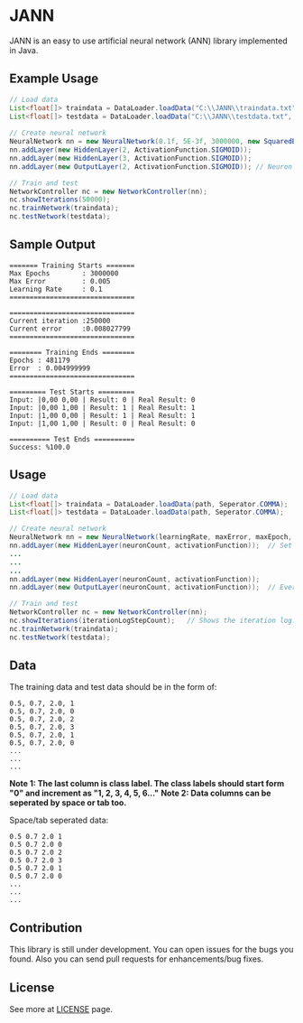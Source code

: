 # JANN

JANN is an easy to use artificial neural network (ANN) library implemented in Java. 


## Example Usage

```java
// Load data
List<float[]> traindata = DataLoader.loadData("C:\\JANN\\traindata.txt", Seperator.COMMA);
List<float[]> testdata = DataLoader.loadData("C:\\JANN\\testdata.txt", Seperator.COMMA);
	
// Create neural network
NeuralNetwork nn = new NeuralNetwork(0.1f, 5E-3f, 3000000, new SquaredError());
nn.addLayer(new HiddenLayer(2, ActivationFunction.SIGMOID));
nn.addLayer(new HiddenLayer(3, ActivationFunction.SIGMOID));
nn.addLayer(new OutputLayer(2, ActivationFunction.SIGMOID)); // Neuron count must be same with class count at OutpuLayer!

// Train and test
NetworkController nc = new NetworkController(nn);
nc.showIterations(50000);
nc.trainNetwork(traindata);	
nc.testNetwork(testdata);
```

## Sample Output
```
======= Training Starts =======
Max Epochs        : 3000000
Max Error         : 0.005
Learning Rate     : 0.1
===============================

===============================
Current iteration :250000
Current error     :0.008027799
===============================

======== Training Ends ========
Epochs : 481179
Error  : 0.004999999
===============================

========= Test Starts =========
Input: |0,00 0,00 | Result: 0 | Real Result: 0
Input: |0,00 1,00 | Result: 1 | Real Result: 1
Input: |1,00 0,00 | Result: 1 | Real Result: 1
Input: |1,00 1,00 | Result: 0 | Real Result: 0

========== Test Ends ==========
Success: %100.0
```

## Usage

```java
// Load data
List<float[]> traindata = DataLoader.loadData(path, Seperator.COMMA);	// Read data which is seperated by COMMA, SPACE or TAB.
List<float[]> testdata = DataLoader.loadData(path, Seperator.COMMA);

// Create neural network
NeuralNetwork nn = new NeuralNetwork(learningRate, maxError, maxEpoch, new SquaredError());	// Set learning rate, desired max error and epoch count.
nn.addLayer(new HiddenLayer(neuronCount, activationFunction));	// Set neuron count in layer and activation functions of the neurons.
...
...
...
nn.addLayer(new HiddenLayer(neuronCount, activationFunction));
nn.addLayer(new OutputLayer(neuronCount, activationFunction));	// Every network have to have an OutputLayer and the neuron count in OutpuLayer must be same with class count!

// Train and test
NetworkController nc = new NetworkController(nn);
nc.showIterations(iterationLogStepCount);	// Shows the iteration log. Not necessary.
nc.trainNetwork(traindata);	
nc.testNetwork(testdata);
```

## Data

The training data and test data should be in the form of:
```
0.5, 0.7, 2.0, 1
0.5, 0.7, 2.0, 0
0.5, 0.7, 2.0, 2
0.5, 0.7, 2.0, 3
0.5, 0.7, 2.0, 1
0.5, 0.7, 2.0, 0
...
...
...
```

**Note 1: The last column is class label. The class labels should start form "0" and increment as "1, 2, 3, 4, 5, 6..."**
**Note 2: Data columns can be seperated by space or tab too.**

Space/tab seperated data:
```
0.5 0.7 2.0 1
0.5 0.7 2.0 0
0.5 0.7 2.0 2
0.5 0.7 2.0 3
0.5 0.7 2.0 1
0.5 0.7 2.0 0
...
...
...
```

## Contribution

This library is still under development. You can open issues for the bugs you found. Also you can send pull requests for enhancements/bug fixes.

## License

See more at [LICENSE](https://github.com/emre1512/JANN/blob/master/LICENSE) page.